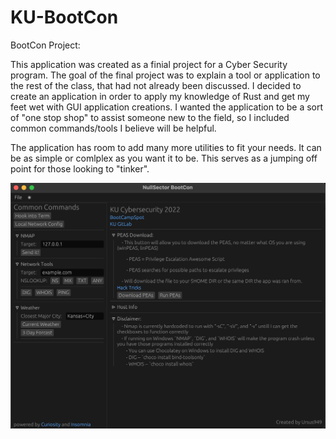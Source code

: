 # KU-BootCon
BootCon Project:

This application was created as a finial project for a Cyber Security program. The goal of the final project was to explain a tool or application to the rest of the class, that had not already been discussed. I decided to create an application in order to apply my knowledge of Rust and get my feet wet with GUI application creations. I wanted the application to be a sort of "one stop shop" to assist someone new to the field, so I included common commands/tools I believe will be helpful.

The application has room to add many more utilities to fit your needs. It can be as simple or comlplex as you want it to be. This serves as a jumping off point for those looking to "tinker".

![plot](./images/bootcon_screen.png)
